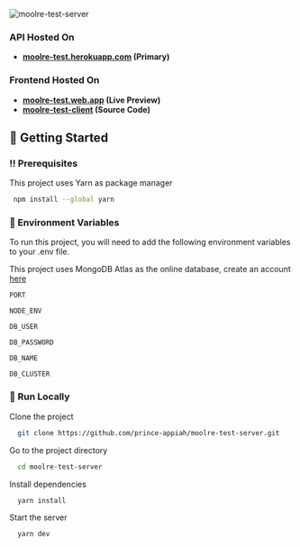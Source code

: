 ![moolre-test-server](https://socialify.git.ci/prince-appiah/moolre-test-server/image?descriptionEditable=&font=Inter&forks=1&issues=1&language=1&name=1&owner=1&pattern=Circuit%20Board&pulls=1&stargazers=1&theme=Dark)

### API Hosted On

- **[moolre-test.herokuapp.com](https://moolre-test.herokuapp.com/docs/) (Primary)**

### Frontend Hosted On

- **[moolre-test.web.app](https://moolre-test.web.app/) (Live Preview)**
- **[moolre-test-client](https://github.com/prince-appiah/moolre-test-client) (Source Code)**

<!-- Getting Started -->

## :toolbox: Getting Started

<!-- Prerequisites -->

### :bangbang: Prerequisites

This project uses Yarn as package manager

```bash
 npm install --global yarn
```

<!-- Env Variables -->

### :key: Environment Variables

To run this project, you will need to add the following environment variables to your .env file.

This project uses MongoDB Atlas as the online database, create an account [here](https://account.mongodb.com/account/login)

`PORT`

`NODE_ENV`

`DB_USER`

`DB_PASSWORD`

`DB_NAME`

`DB_CLUSTER`

<!-- Installation -->

<!-- Run Locally -->

### :running: Run Locally

Clone the project

```bash
  git clone https://github.com/prince-appiah/moolre-test-server.git
```

Go to the project directory

```bash
  cd moolre-test-server
```

Install dependencies

```bash
  yarn install
```

Start the server

```bash
  yarn dev
```
